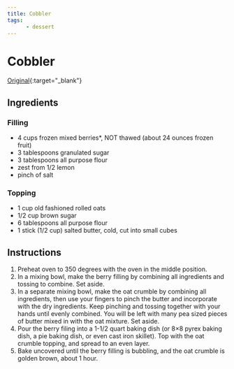```yaml
---
title: Cobbler
tags:
      - dessert
---
```


# Cobbler

[Original](https://www.tasteslovely.com/triple-berry-crumble-made-with-frozen-fruit/print/5684/){:target="_blank"}

## Ingredients

### Filling

* 4 cups frozen mixed berries*, NOT thawed (about 24 ounces frozen fruit)
* 3 tablespoons granulated sugar
* 3 tablespoons all purpose flour
* zest from 1/2 lemon
* pinch of salt

### Topping

* 1 cup old fashioned rolled oats
* 1/2 cup brown sugar
* 6 tablespoons all purpose flour
* 1 stick (1/2 cup) salted butter, cold, cut into small cubes

## Instructions

1. Preheat oven to 350 degrees with the oven in the middle position.
2. In a mixing bowl, make the berry filling by combining all ingredients and tossing to combine. Set aside.
3. In a separate mixing bowl, make the oat crumble by combining all ingredients, then use your fingers to pinch the butter and incorporate with the dry ingredients. Keep pinching and tossing together with your hands until evenly combined. You will be left with many pea sized pieces of butter mixed in with the oat mixture. Set aside.
4. Pour the berry filing into a 1-1/2 quart baking dish (or 8×8 pyrex baking dish, a pie baking dish, or even cast iron skillet). Top with the oat crumble topping, and spread to an even layer.
5. Bake uncovered until the berry filling is bubbling, and the oat crumble is golden brown, about 1 hour.

